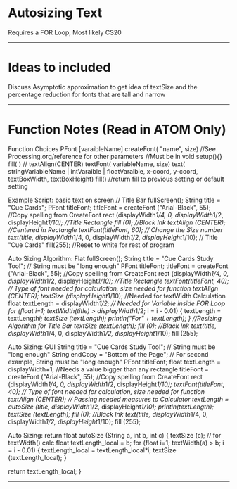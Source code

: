 # Autosizing Text
Requires a FOR Loop, Most likely CS20



---

# Ideas to included
Discuss Asymptotic approximation to get idea of textSize and the percentage reduction for fonts that are tall and narrow

---

# Function Notes (Read in ATOM Only)


Function Choices
PFont [varaibleName]
createFont( "name", size) //See Processing.org/reference for other parameters
  //Must be in void setup(){}
fill( ) //
textAlign(CENTER)
textFont( variableName, size)
text( stringVariableName | intVaraible | floatVaraible, x-coord, y-coord, textBoxWidth, textBoxHeight)
fill() //return fill to previous setting or default setting

Example Script: basic text on screen
// Title Bar
fullScreen();
String title = "Cue Cards";
PFont titleFont;
titleFont = createFont ("Arial-Black", 55); //Copy spelling from CreateFont
rect (displayWidth*1/4, 0, displayWidth*1/2, displayHeight*1/10); //Title Rectangle
fill (0); //Black Ink
textAlign (CENTER); //Centered in Rectangle
textFont(titleFont, 60); // Change the Size number
text(title, displayWidth*1/4, 0, displayWidth*1/2, displayHeight*1/10); // Title "Cue Cards"
fill(255); //Reset to white for rest of program

Auto Sizing Algorithm: Flat
fullScreen();
String title = "Cue Cards Study Tool"; //  String must be "long enough"
PFont titleFont;
titleFont = createFont ("Arial-Black", 55); //Copy spelling from CreateFont
rect (displayWidth*1/4, 0, displayWidth*1/2, displayHeight*1/10); //Title Rectangle
textFont(titleFont, 40); // Type of font needed for calculation, size needed for function
textAlign (CENTER);
textSize (displayHeight*1/10); //Needed for textWidth Calculation
float textLength = displayWidth*1/2; // Needed for Variable inside FOR Loop
for (float i=1; textWidth(title) > displayWidth*1/2; i = i - 0.01) {
  textLength = textLength*i;
  textSize (textLength);
  println("For" + textLength);
} //Resizing Algorithm for Title Bar
textSize (textLength);
fill (0); //Black Ink
text(title, displayWidth*1/4, 0, displayWidth*1/2, displayHeight*1/10);
fill (255);

Auto Sizing: GUI
String title = "Cue Cards Study Tool"; //  String must be "long enough"
String endCopy = "Bottom of the Page"; //  For second example, String must be "long enough"
PFont titleFont;
float textLength = displayWidth+1; //Needs a value bigger than any rectangle
titleFont = createFont ("Arial-Black", 55); //Copy spelling from CreateFont
rect (displayWidth*1/4, 0, displayWidth*1/2, displayHeight*1/10);
textFont(titleFont, 40); // Type of font needed for calculation, size needed for function
textAlign (CENTER);
// Passing needed measures to Calculator
textLength = autoSize (title, displayWidth*1/2, displayHeight*1/10);
println(textLength);
textSize (textLength);
fill (0); //Black Ink
text(title, displayWidth*1/4, 0, displayWidth*1/2, displayHeight*1/10);
fill (255);

Auto Sizing: return
float autoSize (String a, int b, int c) {
  textSize (c); // for textWidth() calc
  float textLength_local = b;
    for (float i=1; textWidth(a) > b; i = i - 0.01) {
    textLength_local = textLength_local*i;
    textSize (textLength_local);
  }

  return textLength_local;
}

---
